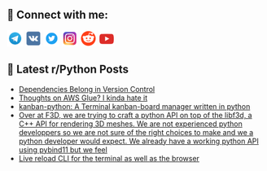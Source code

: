 ## 🔎 Connect with me:
[<img src="https://github.com/bullbesh/bullbesh/blob/main/images/Telegram.png" width="32" height="32" />](https://t.me/bullbesh)
[<img src="https://github.com/bullbesh/bullbesh/blob/main/images/VK.png" width="32" height="32" />](https://vk.com/bullbesh)
[<img src="https://github.com/bullbesh/bullbesh/blob/main/images/Twitter.png" width="32" height="32" />](https://twitter.com/bullbesh1)
[<img src="https://github.com/bullbesh/bullbesh/blob/main/images/Instagram.png" width="32" height="32" />](https://www.instagram.com/bullbesh)
[<img src="https://github.com/bullbesh/bullbesh/blob/main/images/Reddit.png" width="32" height="32" />](https://www.reddit.com/user/bullbesh)
[<img src="https://github.com/bullbesh/bullbesh/blob/main/images/YouTube.png" width="32" height="32" />](https://www.youtube.com/channel/UCtfjRs6uzgq5mfm8S06WTcg)

## 📕 Latest r/Python Posts
<!-- BLOG-POST-LIST:START -->
- [Dependencies Belong in Version Control](https://www.reddit.com/r/Python/comments/184iyr4/dependencies_belong_in_version_control/)
- [Thoughts on AWS Glue? I kinda hate it](https://www.reddit.com/r/Python/comments/184ey27/thoughts_on_aws_glue_i_kinda_hate_it/)
- [kanban-python: A Terminal kanban-board manager written in python](https://www.reddit.com/r/Python/comments/184as8o/kanbanpython_a_terminal_kanbanboard_manager/)
- [Over at F3D, we are trying to craft a python API on top of the libf3d, a C++ API for rendering 3D meshes. We are not experienced python developpers so we are not sure of the right choices to make and we a python developer would expect. We already have a working python API using pybind11 but we feel](https://www.reddit.com/r/Python/comments/184ampq/over_at_f3d_we_are_trying_to_craft_a_python_api/)
- [Live reload CLI for the terminal as well as the browser](https://www.reddit.com/r/Python/comments/1848taa/live_reload_cli_for_the_terminal_as_well_as_the/)
<!-- BLOG-POST-LIST:END -->
